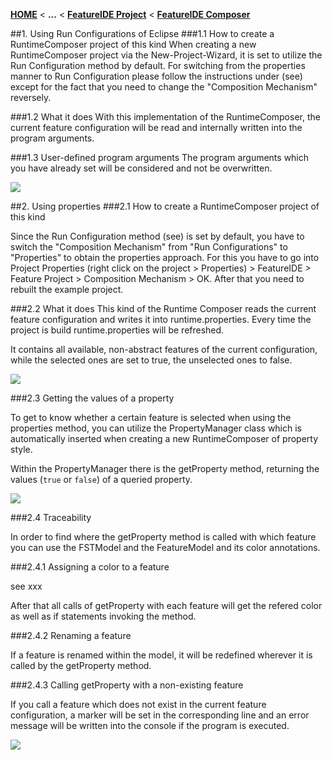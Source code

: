 <!-- Breadcrumb -->
[**HOME**](https://github.com/tthuem/FeatureIDE/wiki) < **...**  < [**FeatureIDE Project**](https://github.com/tthuem/FeatureIDE/wiki/FeatureIDE-Project) < [**FeatureIDE Composer**](https://github.com/FeatureIDE/FeatureIDE/wiki/FeatureIDE-Composer)

<!-- Introduction -->
##1. Using Run Configurations of Eclipse
###1.1 How to create a RuntimeComposer project of this kind
When creating a new RuntimeComposer project via the New-Project-Wizard, it is set to utilize the Run Configuration method  by default.
For switching from the properties manner to Run Configuration please follow the instructions under (see) except for the fact that you need to change the "Composition Mechanism" reversely.

###1.2 What it does
With this implementation of the RuntimeComposer, the current feature configuration will be read and internally written into the program arguments.

###1.3 User-defined program arguments
The program arguments which you have already set will be considered and not be overwritten.

<img src="https://github.com/tthuem/FeatureIDE/wiki/Assets/FeatureIDEProject/Runtime/run_config.png">


##2. Using properties
###2.1 How to create a RuntimeComposer project of this kind

Since the Run Configuration method (see) is set by default, you have to switch the "Composition Mechanism" from "Run Configurations" to "Properties" to obtain the properties approach.
For this you have to go into Project Properties (right click on the project > Properties) > FeatureIDE > Feature Project > Composition Mechanism  > OK.
After that you need to rebuilt the example project.


###2.2 What it does
This kind of the Runtime Composer reads the current feature configuration and writes it into runtime.properties. 
Every time the project is build runtime.properties will be refreshed.

It contains all available, non-abstract features of the current configuration, while the selected ones are set to true, the unselected ones to false.

<img src="https://github.com/tthuem/FeatureIDE/wiki/Assets/FeatureIDEProject/Runtime/propertyfile_config.png">

###2.3 Getting the values of a property

To get to know whether a certain feature is selected when using the properties method, you can utilize the PropertyManager class which is automatically inserted when creating a new RuntimeComposer of property style. 

Within the PropertyManager there is the getProperty method, returning the values (<code>true</code> or <code>false</code>) of a queried property.

<img src="https://github.com/tthuem/FeatureIDE/wiki/Assets/FeatureIDEProject/Runtime/propertymanager.png">

###2.4 Traceability

In order to find where the getProperty method is called with which feature you can use the FSTModel and the FeatureModel and its color annotations.

###2.4.1 Assigning a color to a feature

see xxx

After that all calls of getProperty with each feature will get the refered color as well as if statements invoking the method.

###2.4.2 Renaming a feature

If a feature is renamed within the model, it will be redefined wherever it is called by the getProperty method.

###2.4.3 Calling getProperty with a non-existing feature

If you call a feature which does not exist in the current feature configuration, a marker will be set in the corresponding line and an error message will be written into the console if the program is executed.

<img src="https://github.com/tthuem/FeatureIDE/wiki/Assets/FeatureIDEProject/Runtime/traceability.png">



